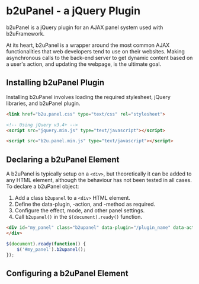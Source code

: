 # b2uPanel - a jQuery Plugin
b2uPanel is a jQuery plugin for an AJAX panel system used with b2uFramework.

At its heart, b2uPanel is a wrapper around the most common AJAX functionalities that web developers tend to use on their websites. Making asynchronous calls to the back-end server to get dynamic content based on a user's action, and updating the webpage, is the ultimate goal.

## Installing b2uPanel Plugin
Installing b2uPanel involves loading the required stylesheet, jQuery libraries, and b2uPanel plugin.
```HTML
<link href="b2u.panel.css" type="text/css" rel="stylesheet">

<!-- Using jQuery v3.4+ -->
<script src="jquery.min.js" type="text/javascript"></script>

<script src="b2u.panel.min.js" type="text/javascript"></script>
```
## Declaring a b2uPanel Element
A b2uPanel is typically setup on a `<div>`, but theoretically it can be added to any HTML element, although the behaviour has not been tested in all cases. To declare a b2uPanel object:
1. Add a class `b2upanel` to a `<div>` HTML element.
2. Define the data-plugin, -action, and -method as required.
3. Configure the effect, mode, and other panel settings.
4. Call `b2upanel()` in the `$(document).ready()` function.

```HTML
<div id="my_panel" class="b2upanel" data-plugin="/plugin_name" data-action="action_name" data-method="method_name">
</div>
```
```javascript
$(document).ready(function() {
    $('#my_panel').b2upanel();
});
```
## Configuring a b2uPanel Element
